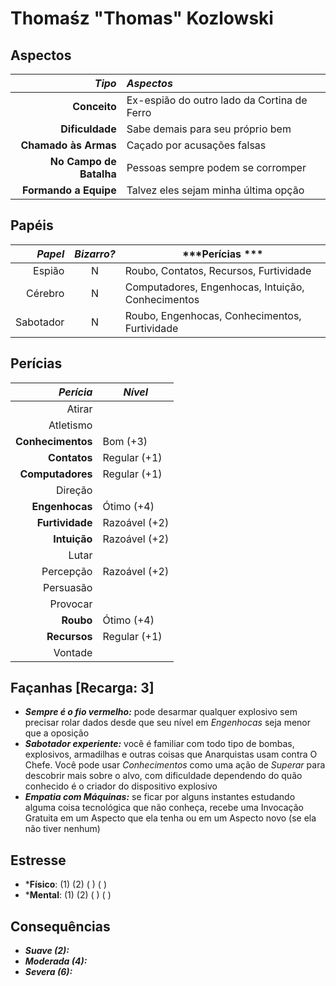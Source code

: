 # Thomaśz "Thomas" Kozlowski

## Aspectos

|              ***Tipo*** | ***Aspectos***                              |
|------------------------:|:--------------------------------------------|
|            **Conceito** | Ex-espião do outro lado da Cortina de Ferro |
|         **Dificuldade** | Sabe demais para seu próprio bem            |
|    **Chamado às Armas** | Caçado por acusações falsas                 |
| **No Campo de Batalha** | Pessoas sempre podem se corromper           |
|   **Formando a Equipe** | Talvez eles sejam minha última opção        |

## Papéis

| ***Papel*** | ***Bizarro?*** | ***Perícias ***                                   |
|------------:|:--------------:|---------------------------------------------------|
|      Espião | N              | Roubo, Contatos, Recursos, Furtividade            |
|     Cérebro | N              | Computadores, Engenhocas, Intuição, Conhecimentos |
|   Sabotador | N              | Roubo, Engenhocas, Conhecimentos, Furtividade     |

## Perícias

|     ***Perícia*** | ***Nível***   |
|------------------:|---------------|
|            Atirar |               |
|         Atletismo |               |
| **Conhecimentos** | Bom (+3)      |
|      **Contatos** | Regular (+1)  |
|  **Computadores** | Regular (+1)  |
|           Direção |               |
|    **Engenhocas** | Ótimo (+4)    |
|   **Furtividade** | Razoável (+2) |
|      **Intuição** | Razoável (+2) |
|             Lutar |               |
|         Percepção | Razoável (+2) |
|         Persuasão |               |
|          Provocar |               |
|         **Roubo** | Ótimo (+4)    |
|      **Recursos** | Regular (+1)  |
|           Vontade |               |

## Façanhas [Recarga: 3]

+ ___Sempre é o fio vermelho:___ pode desarmar qualquer explosivo sem precisar rolar dados desde que seu nível em _Engenhocas_ seja menor que a oposição
+ ___Sabotador experiente:___ você é familiar com todo tipo de bombas, explosivos, armadilhas e outras coisas que Anarquistas usam contra O Chefe. Você pode usar _Conhecimentos_ como uma ação de _Superar_ para descobrir mais sobre o alvo, com dificuldade dependendo do quão conhecido é o criador do dispositivo explosivo
+ ___Empatia com Máquinas:___ se ficar por alguns instantes estudando alguma coisa tecnológica que não conheça, recebe uma Invocação Gratuita em um Aspecto que ela tenha ou em um Aspecto novo (se ela não tiver nenhum)

## Estresse

+ ***Físico**: (1) (2) ( ) ( )
+ ***Mental**: (1) (2) ( ) ( )

## Consequências

+ ___Suave (2):___
+ ___Moderada (4):___
+ ___Severa (6):___
